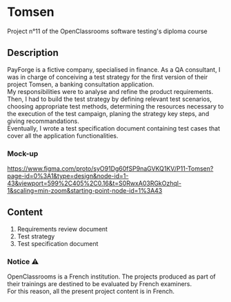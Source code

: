 # Tomsen
Project n°11 of the OpenClassrooms software testing's diploma course

## Description
PayForge is a fictive company, specialised in finance. As a QA consultant, I was in charge of conceiving a test strategy for the first version of their project Tomsen, a banking consultation application.\
My responsibilities were to analyse and refine the product requirements.\
Then, I had to build the test strategy by defining relevant test scenarios, choosing appropriate test methods, determining the resources necessary to the execution of the test campaign, planing the strategy key steps, and giving recommandations.\
Eventually, I wrote a test specification document containing test cases that cover all the application functionalities.

### Mock-up
https://www.figma.com/proto/syO91Dg60fSP9naGVKQ1KV/P11-Tomsen?page-id=0%3A1&type=design&node-id=1-43&viewport=599%2C405%2C0.16&t=S0RwxA03RGkOzhql-1&scaling=min-zoom&starting-point-node-id=1%3A43

## Content
1. Requirements review document
2. Test strategy
3. Test specification document

### Notice ⚠️
OpenClassrooms is a French institution. The projects produced as part of their trainings are destined to be evaluated by French examiners.\
For this reason, all the present project content is in French.